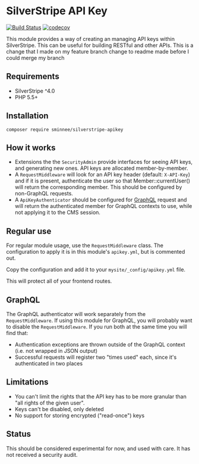# SilverStripe API Key

[![Build Status](https://travis-ci.org/sminnee/silverstripe-apikey.svg?branch=master)](https://travis-ci.org/sminnee/silverstripe-apikey)
[![codecov](https://codecov.io/gh/sminnee/silverstripe-apikey/branch/master/graph/badge.svg)](https://codecov.io/gh/sminnee/silverstripe-apikey)

This module provides a way of creating an managing API keys within SilverStripe. This can be useful for building RESTful
and other APIs.
This is a change that I made on my feature branch
change to readme made before I could merge my branch

## Requirements

 * SilverStripe ^4.0
 * PHP 5.5+

## Installation

```
composer require sminnee/silverstripe-apikey
```

## How it works

 * Extensions the the `SecurityAdmin` provide interfaces for seeing API keys, and generating new ones. API keys are
   allocated member-by-member.
 * A `RequestMiddleware` will look for an API key header (default: `X-API-Key`) and if it is present, authenticate the
   user so that Member::currentUser() will return the corresponding member. This should be configured by non-GraphQL
   requests.
 * A `ApiKeyAuthenticator` should be configured for [GraphQL](https://github.com/silverstripe/silverstripe-graphql)
   request and will return the authenticated member for GraphQL contexts to use, while not applying it to the CMS
   session.

## Regular use

For regular module usage, use the `RequestMiddleware` class. The configuration to apply it is in this module's `apikey.yml`,
but is commented out.

Copy the configuration and add it to your `mysite/_config/apikey.yml` file.

This will protect all of your frontend routes.

## GraphQL

The GraphQL authenticator will work separately from the `RequestMiddleware`. If using this module for GraphQL, you will
probably want to disable the `RequestMiddleware`. If you run both at the same time you will find that:

 * Authentication exceptions are thrown outside of the GraphQL context (i.e. not wrapped in JSON output)
 * Successful requests will register two "times used" each, since it's authenticated in two places

## Limitations

 * You can't limit the rights that the API key has to be more granular than "all rights of the given user".
 * Keys can't be disabled, only deleted
 * No support for storing encrypted ("read-once") keys

## Status

This should be considered experimental for now, and used with care. It has not received a security audit.
